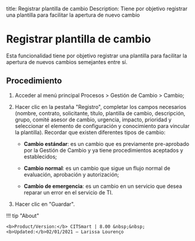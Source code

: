 title: Registrar plantilla de cambio
Description: Tiene por objetivo registrar una plantilla para facilitar la apertura de nuevo cambio
# Registrar plantilla de cambio

Esta funcionalidad tiene por objetivo registrar una plantilla para facilitar la apertura de nuevos cambios semejantes entre sí.

Procedimiento
------------

1.  Acceder al menú principal Procesos \> Gestión de Cambio \> Cambio;

2.  Hacer clic en la pestaña "Registro", completar los campos necesarios (nombre, contrato,
    solicitante, título, plantilla de cambio, descripción, grupo, comité asesor de cambio,
    urgencia, impacto, prioridad y seleccionar el elemento de configuración y conocimiento
    para vincular la plantilla). Recordar que existen diferentes tipos de cambio:

    -   **Cambio estándar**: es un cambio que es previamente pre-aprobado por la Gestión de Cambio y ya tiene procedimientos aceptados y establecidos;

    -   **Cambio normal**: es un cambio que sigue un flujo normal de evaluación, aprobación y autorización;

    -   **Cambio de emergencia**: es un cambio en un servicio que desea reparar un error en el servicio de TI.

5.  Hacer clic en "Guardar".

!!! tip "About"

    <b>Product/Version:</b> CITSmart | 8.00 &nbsp;&nbsp;
    <b>Updated:</b>02/01/2021 – Larissa Lourenço
